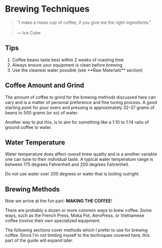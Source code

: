 # Brewing Techniques

> "I make a mean cup of coffee, if you give me the right ingredients."<br>
><br>
> — Ice Cube

## Tips

<div class="alert alert-info">
  <ol>
    <li>Coffee beans taste best within 2 weeks of roasting time</li>
    <li>Always ensure your equipment is clean before brewing</li>
    <li>Use the cleanest water possible (see **Raw Materials** section)</li>
  </ol>
</div>

## Coffee Amount and Grind

The amount of coffee to grind for the brewing methods discussed here can vary
and is a matter of personal preference and fine tuning process. A good
starting point for pour overs and pressing is approximately 32-37 grams of
beans to 500 grams (or so) of water.

Another way to put this, is to aim for something like a 1:10 to 1:14 ratio of
ground coffee to water.

## Water Temperature

Water temperature does affect overall brew quality and is a another variable
one can tune to their individual taste. A typical water temperature range
is between 175 degrees Fahrenheit and 200 degrees Fahrenheit.

Do not use water over 200 degrees or water that is boiling outright.

## Brewing Methods

Now we arrive at the fun part: **MAKING THE COFFEE**!

There are probably a dozen or more common ways to brew coffee. Some ways,
such as the French Press, Moka Pot, AeroPress, or Vietnamese coffee involve
their own specialized equipment.

The following sections cover methods which I prefer to use for brewing coffee.
Since I'm not limiting myself to the techniques covered here, this part of
the guide will expand later.
